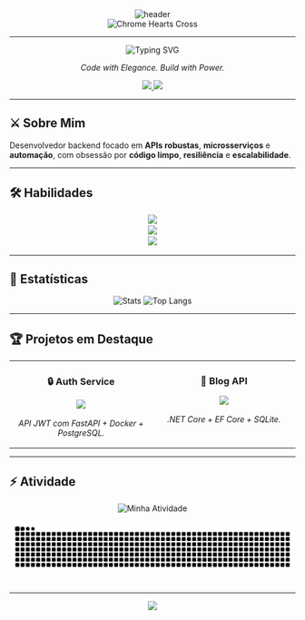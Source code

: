 <!-- ======== HERO BANNER ======== -->
<div align="center">
  <img src="https://capsule-render.vercel.app/api?type=waving&height=250&color=000000&text=GUILHERME%20SANTOS&fontColor=FFFFFF&fontSize=45&fontAlignY=35&desc=aka%20saysxnts&descAlignY=55&descAlign=50" alt="header" />
</div>

<!-- CRUZ CHROME HEARTS -->
<div align="center">
  <img src="https://raw.githubusercontent.com/superXdev/assets/main/chromehearts_cross_white.png" width="80" alt="Chrome Hearts Cross" />
</div>

---

<!-- ======== INTRO ======== -->
<div align="center">
  <img src="https://readme-typing-svg.demolab.com?font=UnifrakturMaguntia&size=38&pause=1000&color=FFFFFF&background=000000&center=true&vCenter=true&width=800&lines=Guilherme+de+Oliveira+Santos;aka+saysxnts;Backend+Engineer" alt="Typing SVG" />
</div>

<p align="center"><em>Code with Elegance. Build with Power.</em></p>

<p align="center">
  <a href="https://www.linkedin.com/in/guilhermedeoliveirasantos/">
    <img src="https://img.shields.io/badge/LinkedIn-000000?style=for-the-badge&logo=linkedin&logoColor=FFFFFF&labelColor=000000" />
  </a>
  <a href="mailto:guilherme_oliveirass@outlook.com">
    <img src="https://img.shields.io/badge/Outlook-000000?style=for-the-badge&logo=microsoft-outlook&logoColor=FFFFFF&labelColor=000000" />
  </a>
</p>

---

## ⚔️ Sobre Mim
Desenvolvedor backend focado em **APIs robustas**, **microsserviços** e **automação**, com obsessão por **código limpo**, **resiliência** e **escalabilidade**.

---

## 🛠️ Habilidades
<p align="center">
  <a href="https://skillicons.dev">
    <img src="https://skillicons.dev/icons?i=java,cs,python,go,js,html,css&perline=7&theme=dark" />
    <br/>
    <img src="https://skillicons.dev/icons?i=spring,dotnet,fastapi,flask,nodejs,react&perline=6&theme=dark" />
    <br/>
    <img src="https://skillicons.dev/icons?i=docker,postgres,mysql,sqlite,bash,git&perline=6&theme=dark" />
  </a>
</p>

---

## 🖤 Estatísticas
<div align="center">
  <img height="170" src="https://github-readme-stats.vercel.app/api?username=saysxnts&show_icons=true&include_all_commits=true&count_private=true&hide_border=true&bg_color=000000&title_color=FFFFFF&text_color=FFFFFF&icon_color=FFFFFF" alt="Stats"/>
  <img height="170" src="https://github-readme-stats.vercel.app/api/top-langs?username=saysxnts&layout=compact&langs_count=8&hide_border=true&bg_color=000000&title_color=FFFFFF&text_color=FFFFFF" alt="Top Langs"/>
</div>

---

## 🏆 Projetos em Destaque
<table width="100%">
  <tr>
    <td width="50%" valign="top">
      <h3 align="center">🔒 Auth Service</h3>
      <p align="center">
        <a href="https://github.com/saysxnts/auth-service" target="_blank">
          <img src="https://github-readme-stats.vercel.app/api/pin/?username=saysxnts&repo=auth-service&hide_border=true&bg_color=000000&title_color=FFFFFF&text_color=FFFFFF" />
        </a>
      </p>
      <p align="center"><i>API JWT com FastAPI + Docker + PostgreSQL.</i></p>
    </td>
    <td width="50%" valign="top">
      <h3 align="center">📝 Blog API</h3>
      <p align="center">
        <a href="https://github.com/saysxnts/BlogApi" target="_blank">
          <img src="https://github-readme-stats.vercel.app/api/pin/?username=saysxnts&repo=BlogApi&hide_border=true&bg_color=000000&title_color=FFFFFF&text_color=FFFFFF" />
        </a>
      </p>
      <p align="center"><i>.NET Core + EF Core + SQLite.</i></p>
    </td>
  </tr>
</table>

---

## ⚡ Atividade
<div align="center">
  <img src="https://github-readme-activity-graph.vercel.app/graph?username=saysxnts&bg_color=000000&color=FFFFFF&line=FFFFFF&point=FFFFFF&area=true&hide_border=true&custom_title=Minha%20Atividade%20(B%26W)" height="300" alt="Minha Atividade"/>
</div>

<p align="center">
  <img src="https://raw.githubusercontent.com/saysxnts/saysxnts/output/github-contribution-grid-snake-dark.svg" alt="snake" />
</p>

---

<div align="center">
  <img src="https://capsule-render.vercel.app/api?type=waving&height=100&color=000000&section=footer&fontColor=FFFFFF" />
</div>